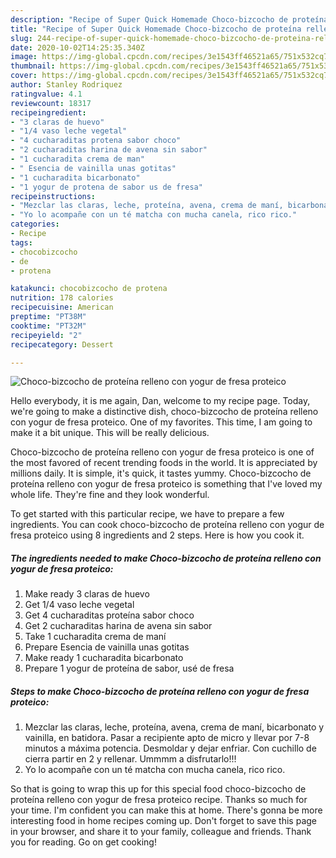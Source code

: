 ```yaml
---
description: "Recipe of Super Quick Homemade Choco-bizcocho de proteína relleno con yogur de fresa proteico"
title: "Recipe of Super Quick Homemade Choco-bizcocho de proteína relleno con yogur de fresa proteico"
slug: 244-recipe-of-super-quick-homemade-choco-bizcocho-de-proteina-relleno-con-yogur-de-fresa-proteico
date: 2020-10-02T14:25:35.340Z
image: https://img-global.cpcdn.com/recipes/3e1543ff46521a65/751x532cq70/choco-bizcocho-de-proteina-relleno-con-yogur-de-fresa-proteico-foto-principal.jpg
thumbnail: https://img-global.cpcdn.com/recipes/3e1543ff46521a65/751x532cq70/choco-bizcocho-de-proteina-relleno-con-yogur-de-fresa-proteico-foto-principal.jpg
cover: https://img-global.cpcdn.com/recipes/3e1543ff46521a65/751x532cq70/choco-bizcocho-de-proteina-relleno-con-yogur-de-fresa-proteico-foto-principal.jpg
author: Stanley Rodriquez
ratingvalue: 4.1
reviewcount: 18317
recipeingredient:
- "3 claras de huevo"
- "1/4 vaso leche vegetal"
- "4 cucharaditas protena sabor choco"
- "2 cucharaditas harina de avena sin sabor"
- "1 cucharadita crema de man"
- " Esencia de vainilla unas gotitas"
- "1 cucharadita bicarbonato"
- "1 yogur de protena de sabor us de fresa"
recipeinstructions:
- "Mezclar las claras, leche, proteína, avena, crema de maní, bicarbonato y vainilla, en batidora. Pasar a recipiente apto de micro y llevar por 7-8 minutos a máxima potencia. Desmoldar y dejar enfriar. Con cuchillo de cierra partir en 2 y rellenar. Ummmm a disfrutarlo!!!"
- "Yo lo acompañe con un té matcha con mucha canela, rico rico."
categories:
- Recipe
tags:
- chocobizcocho
- de
- protena

katakunci: chocobizcocho de protena 
nutrition: 178 calories
recipecuisine: American
preptime: "PT38M"
cooktime: "PT32M"
recipeyield: "2"
recipecategory: Dessert

---
```



![Choco-bizcocho de proteína relleno con yogur de fresa proteico](https://img-global.cpcdn.com/recipes/3e1543ff46521a65/751x532cq70/choco-bizcocho-de-proteina-relleno-con-yogur-de-fresa-proteico-foto-principal.jpg)

Hello everybody, it is me again, Dan, welcome to my recipe page. Today, we're going to make a distinctive dish, choco-bizcocho de proteína relleno con yogur de fresa proteico. One of my favorites. This time, I am going to make it a bit unique. This will be really delicious.

Choco-bizcocho de proteína relleno con yogur de fresa proteico is one of the most favored of recent trending foods in the world. It is appreciated by millions daily. It is simple, it's quick, it tastes yummy. Choco-bizcocho de proteína relleno con yogur de fresa proteico is something that I've loved my whole life. They're fine and they look wonderful.




To get started with this particular recipe, we have to prepare a few ingredients. You can cook choco-bizcocho de proteína relleno con yogur de fresa proteico using 8 ingredients and 2 steps. Here is how you cook it.

<!--inarticleads1-->

##### The ingredients needed to make Choco-bizcocho de proteína relleno con yogur de fresa proteico:

1. Make ready 3 claras de huevo
1. Get 1/4 vaso leche vegetal
1. Get 4 cucharaditas proteína sabor choco
1. Get 2 cucharaditas harina de avena sin sabor
1. Take 1 cucharadita crema de maní
1. Prepare  Esencia de vainilla unas gotitas
1. Make ready 1 cucharadita bicarbonato
1. Prepare 1 yogur de proteína de sabor, usé de fresa




<!--inarticleads2-->

##### Steps to make Choco-bizcocho de proteína relleno con yogur de fresa proteico:

1. Mezclar las claras, leche, proteína, avena, crema de maní, bicarbonato y vainilla, en batidora. Pasar a recipiente apto de micro y llevar por 7-8 minutos a máxima potencia. Desmoldar y dejar enfriar. Con cuchillo de cierra partir en 2 y rellenar. Ummmm a disfrutarlo!!!
1. Yo lo acompañe con un té matcha con mucha canela, rico rico.




So that is going to wrap this up for this special food choco-bizcocho de proteína relleno con yogur de fresa proteico recipe. Thanks so much for your time. I'm confident you can make this at home. There's gonna be more interesting food in home recipes coming up. Don't forget to save this page in your browser, and share it to your family, colleague and friends. Thank you for reading. Go on get cooking!
